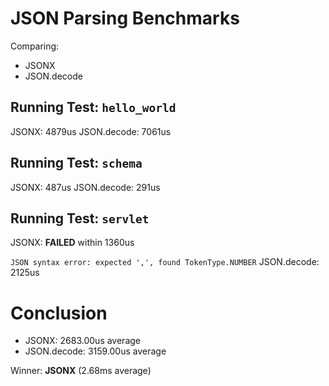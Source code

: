 # JSON Parsing Benchmarks
Comparing: 
  * JSONX
  * JSON.decode

## Running Test: `hello_world`
 JSONX: 4879us
 JSON.decode: 7061us
## Running Test: `schema`
 JSONX: 487us
 JSON.decode: 291us
## Running Test: `servlet`
JSONX: **FAILED** within 1360us

```JSON syntax error: expected ',', found TokenType.NUMBER```
 JSON.decode: 2125us

# Conclusion
  * JSONX: 2683.00us average
  * JSON.decode: 3159.00us average

Winner: **JSONX** (2.68ms average)
